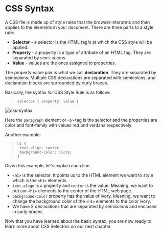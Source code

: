 # CSS Syntax

A CSS file is made up of style rules that the browser interprets and then applies to the elements in your document. There are three parts to a style rule:
- **Selector** - a selector is the HTML tag/s at which the CSS style will be applied.
- **Property** - a property is a type of attribute of an HTML tag. They are separated by semi-colons.
- **Value** - values are the ones assigned to properties.

The property:value pair is what we call **declaration**. They are separated by semicolons. Multiple CSS declarations are separated with semicolons, and declaration blocks are surrounded by curly braces.

Basically, the syntax for CSS Style Rule is as follows:
>```
> selector { property: value }
> ```

![css-syntax](https://i.imgur.com/yQTW2lN.png)

Here the `paragraph` element or `<p>` tag is the selector and the properties are color and font-family with values red and verdana respectively. 

Another example:
>```
> h1 {
>  text-align: center;
>  background-color: ivory;
> }
>```

Given this example, let's explain each line:
-  `<h1>` is the selector. It points us to the HTML element we want to style which is the `<h1>` elements.
-  `text-align` is a property and `center` is the value. Meaning, we want to put our `<h1>` elements to the center of the HTML web page.
-  `background-color` property has the value of ivory. Meaning, we want to change the background color of the `<h1>` elements to the color ivory.
-  We have 2 declarations that are separated by semicolons and enclosed in curly braces.

Now that you have learned about the basic syntax, you are now ready to learn more about CSS Selectors on our next chapter. 